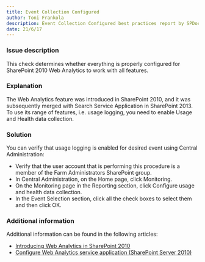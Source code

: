 ```yaml
---
title: Event Collection Configured
author: Toni Frankola
description: Event Collection Configured best practices report by SPDocKit determines whether everything is properly configured for SharePoint 2010 Web Analytics to work with all features.
date: 21/6/17
---
```

### Issue description

This check determines whether everything is properly configured for SharePoint 2010 Web Analytics to work with all features.

### Explanation

The Web Analytics feature was introduced in SharePoint 2010, and it was subsequently merged with Search Service Application in SharePoint 2013. To use its range of features, i.e. usage logging, you need to enable Usage and Health data collection.

### Solution

You can verify that usage logging is enabled for desired event using Central Administration:

* Verify that the user account that is performing this procedure is a member of the Farm Administrators SharePoint group.
* In Central Administration, on the Home page, click Monitoring.
* On the Monitoring page in the Reporting section, click Configure usage and health data collection.
* In the Event Selection section, click all the check boxes to select them and then click OK.

### Additional information

Additional information can be found in the following articles:

* [Introducing Web Analytics in SharePoint 2010](https://blogs.msdn.microsoft.com/ecm/2010/03/20/introducing-web-analytics-in-sharepoint-2010/)
* [Configure Web Analytics service application (SharePoint Server 2010)](https://technet.microsoft.com/en-us/library/gg266382(v=office.14).aspx#section2)
